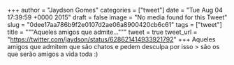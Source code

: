 
+++
author = "Jaydson Gomes"
categories = ["tweet"]
date = "Tue Aug 04 17:39:59 +0000 2015"
draft = false
image = "No media found for this Tweet"
slug = "0dee17aa786b9f2e0107d2ae06a8900420cb6c61"
tags = ["tweet"]
title = """Aqueles amigos que admite..."""
tweet = true
tweet_url = "https://twitter.com/jaydson/status/628621414933921792"
+++
Aqueles amigos que admitem que são chatos e pedem desculpa por isso &gt; são os que serão amigos a vida toda :)
